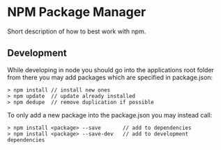 NPM Package Manager
=================================================

Short description of how to best work with npm.


Development
-------------------------------------------------

While developing in node you should go into the applications root folder from
there you may add packages which are specified in package.json:

    > npm install // install new ones
    > npm update  // update already installed
    > npm dedupe  // remove duplication if possible

To only add a new package into the package.json you may instead call:

    > npm install <package> --save       // add to dependencies
    > npm install <package> --save-dev   // add to development dependencies

